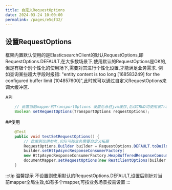 ```yaml
---
title: 自定义RequestOptions
date: 2024-03-24 10:00:00
permalink: /pages/e5qf32/
---
```

## 设置RequestOptions
框架内置默认使用的是ElasticsearchClient的默认RequestOptions,即RequestOptions.DEFAULT,在大多数场景下,使用默认的RequestOptions是OK的,但是有极个别个性化的使用场下,需要对其进行个性化设置,才能满足业务需求.
例如查询某些超大字段时报错: "entity content is too long [168583249] for the configured buffer limit [104857600]",此时就可以通过自定义RequestOptions来调大缓冲区.

API
```java
    // 设置当前mapper的TransportOptions 设置后永驻jvm缓存,后续CRUD均使用该TransportOptions, 重启项目才失效
    Boolean setRequestOptions(TransportOptions requestOptions);
```
##使用

```java
    @Test
    public void testSetRequestOptions() {
        // 此案例仅供参考,实际可按业务需要自定义拓展
        RequestOptions.Builder builder = RequestOptions.DEFAULT.toBuilder();
        builder.setHttpAsyncResponseConsumerFactory(
        new HttpAsyncResponseConsumerFactory.HeapBufferedResponseConsumerFactory(4 * 104857600));
        documentMapper.setRequestOptions(new RestClientOptions(builder.build()));
    }
```

:::tip 温馨提示
不设置则使用默认的RequestOptions.DEFAULT,设置后则针对当前mapper全局生效,如有多个mapper,可按业务场景按需设置
:::